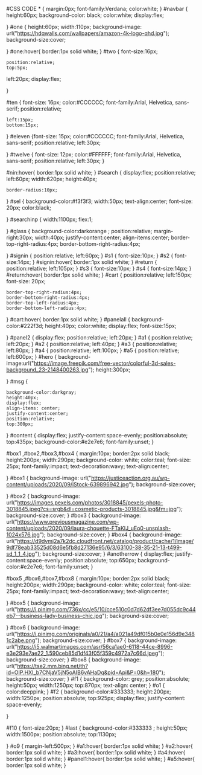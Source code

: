 #CSS CODE
*
{
    margin:0px;
    font-family:Verdana;
    color:white;
}
#navbar
{
    height:60px;
    background-color: black;
    color:white;
    display:flex;
    
   
}
#one
{
    height:60px;
    width:110px;
    background-image: url("https://hdqwalls.com/wallpapers/amazon-4k-logo-qhd.jpg");
    background-size:cover;
   
    
}
#one:hover{
    border:1px solid white;
}
#two
{
    font-size:16px;
   
    position:relative;
    top:5px;
   left:20px;
    display:flex;
    
    
}

#ten
{
    font-size: 16px;
    color:#CCCCCC;
    font-family:Arial, Helvetica, sans-serif;
    position:relative;
    
    left:15px;
    bottom:15px;
}
#eleven
{font-size: 15px;
    color:#CCCCCC;
    font-family:Arial, Helvetica, sans-serif;
    position:relative;
    left:30px;
    
    
}
#twelve
{
    font-size: 12px;
    color:#FFFFFF;
    font-family:Arial, Helvetica, sans-serif;
    position:relative;
    left:30px;
}

#nin:hover{
    border:1px solid white;
}
#search
{
    display:flex;
    position:relative;
    left:60px;
    width:620px;
    height:40px;
   
    border-radius:10px;
   
    

   
}
#sel
{
    background-color:#f3f3f3;
    width:50px;
    text-align:center;
    font-size: 20px;
    color:black;
    

}
#searchinp
{
    width:1100px;
    flex:1;
   
    
    
}
#glass
{
    background-color:darkorange ;
    position:relative;
    margin-right:30px;
    width:40px;
    justify-content:center;
    align-items:center;
    border-top-right-radius:4px;
    border-bottom-right-radius:4px;
    
}
#signin
{
    position:relative;
    left:60px;
}
#s1
{
    font-size:10px;
}
#s2
{
    font-size:14px;
}
#signin:hover{
    border:1px solid white;
}
#return
{
    position:relative;
    left:105px;
}
#s3
{
    font-size:10px;
}
#s4
{
    font-size:14px;
}
#return:hover{
    border:1px solid white;
}
#cart
{
    position:relative;
    left:150px;
    font-size: 20px;
   
    border-top-right-radius:4px;
    border-bottom-right-radius:4px;
    border-top-left-radius:4px;
    border-bottom-left-radius:4px;
}
#cart:hover{
    border:1px solid white;
}
#panelall
{
  background-color:#222f3d;
  height:40px;
  color:white;
  display:flex;
  font-size:15px;
 
}
#panel2
{
    display:flex;
    position:relative;
    left:20px;
}
#a1
{
    position:relative;
    left:20px;
}
#a2
{
    position:relative;
    left:40px;
}
#a3
{
    position:relative;
    left:80px;
}
#a4
{
    position:relative;
    left:100px;
}
#a5
{
    position:relative;
    left:600px;
}
#hero
{
    background-image:url("https://image.freepik.com/free-vector/colorful-3d-sales-background_23-2148400263.jpg");
    height:300px;
    
}
#msg
{
    
    background-color:darkgray;
    height:40px;
    display:flex;
    align-items: center;
    justify-content:center;
    position:relative;
    top:300px;

}
#content
{
    display:flex;
    justify-content:space-evenly;
    position:absolute;
    top:435px;
    background-color:#e2e7e6;
    font-family:unset;
}

#box1 ,#box2,#box3,#box4
{
    margin:10px;
    border:2px solid black;
height:200px;
width:290px;
background-color: white;
color:teal;
font-size: 25px;
font-family:impact;
text-decoration:wavy;
text-align:center;


}
#box1
{
   background-image: url("https://justiceaction.org.au/wp-content/uploads/2020/09/iStock-639896942.jpg");
   background-size:cover; 
  
}
#box2
{
   background-image: url("https://images.pexels.com/photos/3018845/pexels-photo-3018845.jpeg?cs=srgb&dl=cosmetic-products-3018845.jpg&fm=jpg");
   background-size:cover; 
}
#box3
{
   background-image: url("https://www.previousmagazine.com/wp-content/uploads/2020/09/laura-chouette-FTaKIJ_uEo0-unsplash-1024x576.jpg");
   background-size:cover; 
}
#box4
{
   background-image: url("https://d9dvmj2a7k2dc.cloudfront.net/catalog/product/cache/1/image/9df78eab33525d08d6e5fb8d27136e95/6/3/63100-38-35-21-13-t499-sd_1_1_4.jpg");
   background-size:cover; 
}
#anotherrow
{
    display:flex;
    justify-content:space-evenly;
    position:absolute;
    top:650px;
    background-color:#e2e7e6;
    font-family:unset;
}

#box5 ,#box6,#box7,#box8
{
    margin:10px;
    border:2px solid black;
height:200px;
width:290px;
background-color: white;
color:teal;
font-size: 25px;
font-family:impact;
text-decoration:wavy;
text-align:center;


}
#box5
{
   background-image: url("https://i.pinimg.com/736x/cc/e5/10/cce510c0d7d62df3ee7d055dc9c44eb7--business-lady-business-chic.jpg");
   background-size:cover; 
  
}
#box6
{
   background-image: url("https://i.pinimg.com/originals/a0/21/a4/a021a49df015b0e0e156d9e3481c2abe.png");
   background-size:cover; 
}
#box7
{
   background-image: url("https://i5.walmartimages.com/asr/56ca1ae0-6118-44ce-8996-e3e293e7ae22_1.590ceb85d1df43f05f359c4972a7c66d.jpeg");
   background-size:cover; 
}
#box8
{
   background-image: url("https://tse2.mm.bing.net/th?id=OIP.HXI_b7CNjaV5jN5oAIB6vAHaDq&pid=Api&P=0&h=180");
   background-size:cover; 
}
#f1
{
    background-color: grey;
    position:absolute;
    height:50px;
    width:1250px;
    top:870px;
    text-align: center;
}
#o1
{
    color:deeppink;
}
#f2
{
    background-color:#333333;
    height:200px;
    width:1250px;
    position:absolute;
    top:925px;
    display:flex;
    justify-content: space-evenly;
    
}

#f10
{
    font-size:20px;
}
#last
{
    background-color:#333333 ;
    height:50px;
    width:1500px;
    position:absolute;
    top:1130px;

}
#o9
{
    margin-left:500px;
}
#a1:hover{
    border:1px solid white;
}
#a2:hover{
    border:1px solid white;
}
#a3:hover{
    border:1px solid white;
}
#a4:hover{
    border:1px solid white;
}
#panel1:hover{
    border:1px solid white;
}
#a5:hover{
    border:1px solid white;
}
